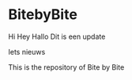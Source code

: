 # BitebyBite



Hi
Hey
Hallo
Dit is een update

Iets nieuws

This is the repository of Bite by Bite
